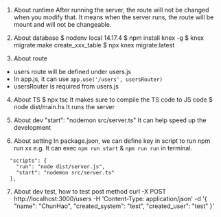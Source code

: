 1. About runtime
After running the server, the route will not be changed when you modify that.
It means when the server runs, the route will be mount and will not be changeable.

2. About database
$ nodenv local 14.17.4
$ npm install knex -g
$ knex migrate:make create_xxx_table
$ npx knex migrate:latest

3. About route
- users route will be defined under users.js
- In app.js, it can use `app.use('/users', usersRouter)`
- usersRouter is required from users.js

4. About TS
$ npx tsc
It makes sure to compile the TS code to JS code
$ node dist/main.hs
It runs the server

5. About dev
"start": "nodemon src/server.ts"
It can help speed up the development

6. About setting
In package.json, we can define key in script to run npm run xx
e.g. It can exec `npm run start` & `npm run run` in terminal.  
``` 
  "scripts": {
    "run": "node dist/server.js",
    "start": "nodemon src/server.ts"
  },
```

7. About dev test, how to test post method
curl -X POST http://localhost:3000/users -H 'Content-Type: application/json' -d '{ "name": "ChunHao", "created_system": "test", "created_user": "test" }'
